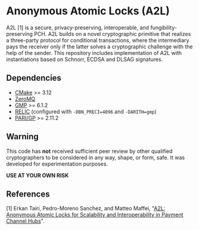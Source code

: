 #  Anonymous Atomic Locks (A2L)

A2L [1] is a secure, privacy-preserving, interoperable, and fungibility-preserving PCH. A2L builds on a novel cryptographic 
primitive that realizes a three-party protocol for conditional transactions, where the intermediary pays the receiver only if 
the latter solves a cryptographic challenge with the help of the sender. This repository includes implementation of A2L with instantiations based on Schnorr, ECDSA and DLSAG signatures.

## Dependencies

* [CMake](https://cmake.org/download/) >= 3.12
* [ZeroMQ](https://github.com/zeromq/libzmq)
* [GMP](https://gmplib.org/) >= 6.1.2
* [RELIC](https://github.com/relic-toolkit/relic) (configured with `-DBN_PRECI=4096` and `-DARITH=gmp`)
* [PARI/GP](https://pari.math.u-bordeaux.fr/) >= 2.11.2

## Warning

This code has **not** received sufficient peer review by other qualified cryptographers to be considered in any way, shape, or 
form, safe. It was developed for experimentation purposes.

**USE AT YOUR OWN RISK**

## References

[1] Erkan Tairi, Pedro-Moreno Sanchez, and Matteo Maffei, "[A2L: Anonymous Atomic Locks for Scalability and Interoperability in Payment Channel Hubs](https://eprint.iacr.org/2019/589)".
